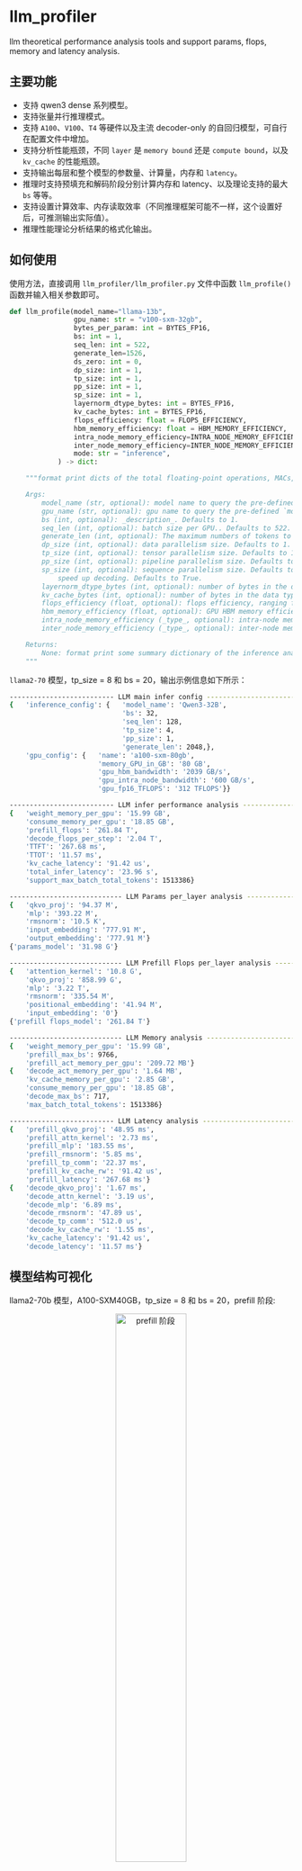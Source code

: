 # llm_profiler

llm theoretical performance analysis tools and support params, flops, memory and latency analysis.

## 主要功能

- 支持 qwen3 dense 系列模型。
- 支持张量并行推理模式。
- 支持 `A100`、`V100`、`T4` 等硬件以及主流 decoder-only 的自回归模型，可自行在配置文件中增加。
- 支持分析性能瓶颈，不同 `layer` 是 `memory bound` 还是 `compute bound`，以及 `kv_cache` 的性能瓶颈。
- 支持输出每层和整个模型的参数量、计算量，内存和 `latency`。
- 推理时支持预填充和解码阶段分别计算内存和 latency、以及理论支持的最大 `bs` 等等。
- 支持设置计算效率、内存读取效率（不同推理框架可能不一样，这个设置好后，可推测输出实际值）。
- 推理性能理论分析结果的格式化输出。

## 如何使用

使用方法，直接调用 `llm_profiler/llm_profiler.py` 文件中函数 `llm_profile()` 函数并输入相关参数即可。

```python
def llm_profile(model_name="llama-13b",
                gpu_name: str = "v100-sxm-32gb",
                bytes_per_param: int = BYTES_FP16,
                bs: int = 1,
                seq_len: int = 522,
                generate_len=1526,
                ds_zero: int = 0,
                dp_size: int = 1,
                tp_size: int = 1,
                pp_size: int = 1,
                sp_size: int = 1,
                layernorm_dtype_bytes: int = BYTES_FP16,
                kv_cache_bytes: int = BYTES_FP16,
                flops_efficiency: float = FLOPS_EFFICIENCY,
                hbm_memory_efficiency: float = HBM_MEMORY_EFFICIENCY,
                intra_node_memory_efficiency=INTRA_NODE_MEMORY_EFFICIENCY,
                inter_node_memory_efficiency=INTER_NODE_MEMORY_EFFICIENCY,
                mode: str = "inference",
            ) -> dict:

    """format print dicts of the total floating-point operations, MACs, parameters and latency of a llm.

    Args:
        model_name (str, optional): model name to query the pre-defined `model_configs.json`. Defaults to "llama-13b".
        gpu_name (str, optional): gpu name to query the pre-defined `model_configs.json`. Defaults to "v100-sxm2-32gb".
        bs (int, optional): _description_. Defaults to 1.
        seq_len (int, optional): batch size per GPU.. Defaults to 522.
        generate_len (int, optional): The maximum numbers of tokens to generate, ignoring the number of tokens in the prompt. Defaults to 1526.
        dp_size (int, optional): data parallelism size. Defaults to 1.
        tp_size (int, optional): tensor parallelism size. Defaults to 1.
        pp_size (int, optional): pipeline parallelism size. Defaults to 1.
        sp_size (int, optional): sequence parallelism size. Defaults to 1.
            speed up decoding. Defaults to True.
        layernorm_dtype_bytes (int, optional): number of bytes in the data type for the layernorm activations.. Defaults to BYTES_FP16.
        kv_cache_bytes (int, optional): number of bytes in the data type for the kv_cache. Defaults to None.
        flops_efficiency (float, optional): flops efficiency, ranging from 0 to 1. Defaults to None.
        hbm_memory_efficiency (float, optional): GPU HBM memory efficiency, ranging from 0 to 1. Defaults to HBM_MEMORY_EFFICIENCY.
        intra_node_memory_efficiency (_type_, optional): intra-node memory efficiency, ranging from 0 to 1.. Defaults to INTRA_NODE_MEMORY_EFFICIENCY.
        inter_node_memory_efficiency (_type_, optional): inter-node memory efficiency, ranging from 0 to 1.. Defaults to INTER_NODE_MEMORY_EFFICIENCY.

    Returns:
        None: format print some summary dictionary of the inference analysis
    """
```

`llama2-70` 模型，tp_size = 8 和 bs = 20，输出示例信息如下所示：

```bash
-------------------------- LLM main infer config --------------------------
{   'inference_config': {   'model_name': 'Qwen3-32B',
                            'bs': 32,
                            'seq_len': 128,
                            'tp_size': 4,
                            'pp_size': 1,
                            'generate_len': 2048,},
    'gpu_config': {   'name': 'a100-sxm-80gb',
                      'memory_GPU_in_GB': '80 GB',
                      'gpu_hbm_bandwidth': '2039 GB/s',
                      'gpu_intra_node_bandwidth': '600 GB/s',
                      'gpu_fp16_TFLOPS': '312 TFLOPS'}}

-------------------------- LLM infer performance analysis --------------------------
{   'weight_memory_per_gpu': '15.99 GB',
    'consume_memory_per_gpu': '18.85 GB',
    'prefill_flops': '261.84 T',
    'decode_flops_per_step': '2.04 T',
    'TTFT': '267.68 ms',
    'TTOT': '11.57 ms',
    'kv_cache_latency': '91.42 us',
    'total_infer_latency': '23.96 s',
    'support_max_batch_total_tokens': 1513386}

---------------------------- LLM Params per_layer analysis ----------------------------
{   'qkvo_proj': '94.37 M',
    'mlp': '393.22 M',
    'rmsnorm': '10.5 K',
    'input_embedding': '777.91 M',
    'output_embedding': '777.91 M'}
{'params_model': '31.98 G'}

---------------------------- LLM Prefill Flops per_layer analysis -----------------------------
{   'attention_kernel': '10.8 G',
    'qkvo_proj': '858.99 G',
    'mlp': '3.22 T',
    'rmsnorm': '335.54 M',
    'positional_embedding': '41.94 M',
    'input_embedding': '0'}
{'prefill flops_model': '261.84 T'}

---------------------------- LLM Memory analysis -----------------------------
{   'weight_memory_per_gpu': '15.99 GB',
    'prefill_max_bs': 9766,
    'prefill_act_memory_per_gpu': '209.72 MB'}
{   'decode_act_memory_per_gpu': '1.64 MB',
    'kv_cache_memory_per_gpu': '2.85 GB',
    'consume_memory_per_gpu': '18.85 GB',
    'decode_max_bs': 717,
    'max_batch_total_tokens': 1513386}

-------------------------- LLM Latency analysis --------------------------
{   'prefill_qkvo_proj': '48.95 ms',
    'prefill_attn_kernel': '2.73 ms',
    'prefill_mlp': '183.55 ms',
    'prefill_rmsnorm': '5.85 ms',
    'prefill_tp_comm': '22.37 ms',
    'prefill_kv_cache_rw': '91.42 us',
    'prefill_latency': '267.68 ms'}
{   'decode_qkvo_proj': '1.67 ms',
    'decode_attn_kernel': '3.19 us',
    'decode_mlp': '6.89 ms',
    'decode_rmsnorm': '47.89 us',
    'decode_tp_comm': '512.0 us',
    'decode_kv_cache_rw': '1.55 ms',
    'kv_cache_latency': '91.42 us',
    'decode_latency': '11.57 ms'}
```

## 模型结构可视化

llama2-70b 模型，A100-SXM40GB，tp_size = 8 和 bs = 20，prefill 阶段:

<div align="center">
<img src="images/grpah_prefill_llama2-70b_tp8_bs20_seqlen1024_genlen1024.png" width="50%" alt="prefill 阶段">
</div>

llama2-70b 模型，A100-SXM40GB，tp_size = 8 和 bs = 20， decode 阶段:

<div align="center">
<img src="images/grpah_decode_llama2-70b_tp8_bs20_seqlen1024_genlen1024.png" width="50%" alt="decode 阶段">
</div>

## 模型参数量、计算量、latency 分布

llama2-70b 模型，A100-SXM40GB，tp_size = 8 和 bs = 20，参数量统计分布:

<div align="center">
<img src="images/params_llama2-70b_tp8_bs20_seqlen1024_genlen1024.png" width="50%" alt="prefill 阶段">
</div>

llama2-70b 模型，A100-SXM40GB，tp_size = 8 和 bs = 20，prefill 阶段计算量统计分布:

<div align="center">
<img src="images/flops_prefill_llama2-70b_tp8_bs20_seqlen1024_genlen1024.png" width="50%" alt="prefill 阶段计算量统计分布">
</div>

llama2-70b 模型，A100-SXM40GB，tp_size = 8 和 bs = 20，prefill 阶段 latency 统计分布:

<div align="center">
<img src="images/latency_prefill_llama2-70b_tp8_bs20_seqlen1024_genlen1024.png" width="50%" alt="prefill 阶段 latency 统计分布">
</div>

llama2-70b 模型，A100-SXM40GB，tp_size = 8 和 bs = 20，decode 阶段 latency 统计分布:

<div align="center">
<img src="images/latency_decode_llama2-70b_tp8_bs20_seqlen1024_genlen1024.png" width="50%" alt="decode 阶段 latency 统计分布">
</div>

## 参考链接
- [Transformer 性能分析理论基础](https://github.com/HarleysZhang/dl_note/blob/main/6-llm_note/transformer_basic/Transformer%E6%80%A7%E8%83%BD%E5%88%86%E6%9E%90%E7%90%86%E8%AE%BA%E5%9F%BA%E7%A1%80.md)
- [llm_analysis](https://github.com/cli99/llm-analysis)
- [Transformer Inference Arithmetic](https://kipp.ly/blog/transformer-inference-arithmetic/)
- [LLM-Viewer](https://github.com/hahnyuan/LLM-Viewer.git)